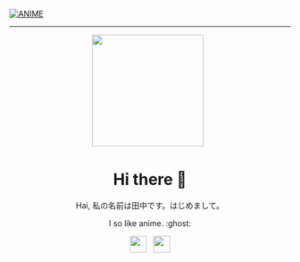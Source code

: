 [![ANIME](https://coverfiles.alphacoders.com/916/91695.png)](https://github.com/Tanaka9531)

___

<p align='center'><a href="https://www.instagram.com/impostor9531/"><img height="200" src="https://avatars0.githubusercontent.com/u/73052642?s=400&u=c0e05b9f2faf2048ca9fed7b79dcff7ef9e3e3fe&v=4"></a>&nbsp;&nbsp;</p>

<h1  align='center'> Hi there 👋 </h1>

<p align='center'> Hai, 私の名前は田中です。はじめまして。 </p>

<p align='center'> I so like anime. :ghost: </p>

<p align='center'>   <a href="https://instagram.com/impostor9531/"><img height="30" src="https://github.com/TobyG74/TobyG74/blob/main/instagram.jpg?raw=true"></a>&nbsp;&nbsp;
   <a href="https://wa.me/62816243737"><img height="30" src="https://raw.githubusercontent.com/Tanaka9531/Tanaka9531-/main/whatsapp.png?token=ARNLDYUGDHRSQFDXLIW7HW27ZCYIC"></a>
</P>

